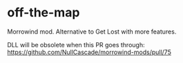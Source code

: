 # off-the-map
Morrowind mod. Alternative to Get Lost with more features.

DLL will be obsolete when this PR goes through:
https://github.com/NullCascade/morrowind-mods/pull/75
